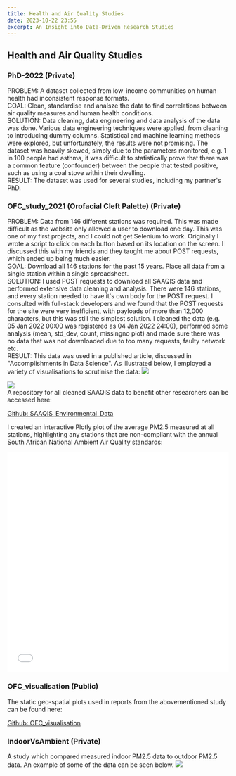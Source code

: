 ```yaml
---
title: Health and Air Quality Studies 
date: 2023-10-22 23:55
excerpt: An Insight into Data-Driven Research Studies
---
```

## Health and Air Quality Studies 

### PhD-2022 (Private)
<span class='text-g'>PROBLEM:</span> A dataset collected from low-income communities on human health had inconsistent response formats.
<br>
<span class='text-g'>GOAL:</span> Clean, standardise and analsze the data to find correlations between air quality measures and human health conditions.
<br>
<span class='text-g'>SOLUTION:</span> Data cleaning, data engineering and data analysis of the data was done.  Various data engineering techniques were applied, from cleaning to introducing dummy columns. Statistical and machine learning methods were explored, but unfortunately, the results were not promising. The dataset was heavily skewed, simply due to the parameters monitored, e.g. 1 in 100 people had asthma, it was difficult to statistically prove that there was a common feature (confounder) between the people that tested positive, such as using a coal stove within their dwelling. 
<br>
<span class='text-g'>RESULT:</span> The dataset was used for several studies, including my partner's PhD.

### OFC_study_2021 (Orofacial Cleft Palette) (Private)
<span class='text-g'>PROBLEM:</span> Data from 146 different stations was required. This was made difficult as the website only allowed a user to download one day. This was one of my first projects, and I could not get Selenium to work. Originally I wrote a script to click on each button based on its location on the screen. I discussed this with my friends and they taught me about POST requests, which ended up being much easier. 
<br>
<span class='text-g'>GOAL:</span> Download all 146 stations for the past 15 years. Place all data from a single station within a single spreadsheet.
<br>
<span class='text-g'>SOLUTION:</span> I used POST requests to download all SAAQIS data and performed extensive data cleaning and analysis. There were 146 stations, and every station needed to have it's own body for the POST request. I consulted with full-stack developers and we found that the POST requests for the site were very inefficient, with payloads of more than 12,000 characters, but this was still the simplest solution. I cleaned the data (e.g. 05 Jan 2022 00:00 was registered as 04 Jan 2022 24:00), performed some analysis (mean, std_dev, count, missingno plot) and made sure there was no data that was not downloaded due to too many requests, faulty network etc.
<br>
<span class='text-g'>RESULT:</span> This data was used in a published article, discussed in "Accomplishments in Data Science". As illustrated below, I employed a variety of visualisations to scrutinise the data:
<a href="AQ_msno_plot.png" target="_blank"> 
    <img src="AQ_msno_plot.png">
</a>
<br>

<a href="AQ_post_tracking.png" target="_blank"> 
    <img src="AQ_post_tracking.png">
</a>
<br>
A repository for all cleaned SAAQIS data to benefit other researchers can be accessed here:

[Github: SAAQIS_Environmental_Data](https://github.com/GarethMurray/SAAQIS_Environmental_Data)

I created an interactive Plotly plot of the average PM2.5 measured at all stations, highlighting any stations that are non-compliant with the annual South African National Ambient Air Quality standards:
<iframe src="SA - Average PM2.5 (compliance)_2022.05.05.html" width="100%" height="500px" frameborder="0" class="lg:-mx-8"></iframe>

### OFC_visualisation (Public)
The static geo-spatial plots used in reports from the abovementioned study can be found here:

[Github: OFC_visualisation](https://github.com/GarethMurray/OFC_visualisation)

### IndoorVsAmbient (Private)
A study which compared measured indoor PM2.5 data to outdoor PM2.5 data. An example of some of the data can be seen below.
<a href="output.png" target="_blank"> 
    <img src="output.png">
</a>